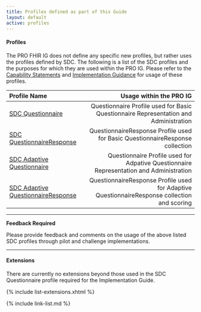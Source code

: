 ```yaml
---
title: Profiles defined as part of this Guide
layout: default
active: profiles
---
```

#### Profiles

The PRO FHIR IG does not define any specific new profiles, but rather uses the profiles defined by SDC. The following is a list of the SDC profiles and the purposes for which they are used within the PRO IG. Please refer to the [Capability Statements](capstatements.html) and [Implementation Guidance](guidance.html) for usage of these profiles.

| Profile Name                  | Usage within the PRO IG        |
|:------------------------------|-------------------------------:|
| [SDC Questionnaire](http://build.fhir.org/ig/HL7/sdc/sdc-questionnaire.html)| Questionnaire Profile used for Basic Questionnaire Representation and Administration|
| [SDC QuestionnaireResponse](http://build.fhir.org/ig/HL7/sdc/sdc-questionnaireresponse.html)| QuestionnaireResponse Profile used for Basic QuestionnaireResponse collection|
| [SDC Adaptive Questionnaire](http://build.fhir.org/ig/HL7/sdc/sdc-questionnaire-adapt.html)| Questionnaire Profile used for Adpative Questionnaire Representation and Administration|
| [SDC Adaptive QuestionnaireResponse](http://build.fhir.org/ig/HL7/sdc/sdc-questionnaireresponse-adapt.html)| QuestionnaireResponse Profile used for Adaptive QuestionnaireResponse collection and scoring|

---
**Feedback Required**

Please provide feedback and comments on the usage of the above listed SDC profiles through pilot and challenge implementations.

---

#### Extensions

There are currently no extensions beyond those used in the SDC Questionnaire profile required for the Implementation Guide.


{% include list-extensions.xhtml %}


{% include link-list.md %}

<br />
